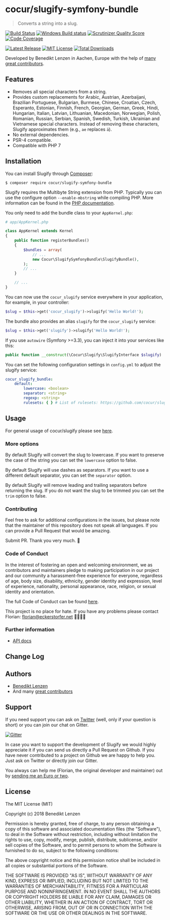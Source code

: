 cocur/slugify-symfony-bundle
=============

> Converts a string into a slug.

[![Build Status](https://img.shields.io/travis/DemigodCode/slugify-symfony-bundle.svg?style=flat)](https://travis-ci.org/cocur/slugify-symfony-bundle)
[![Windows Build status](https://ci.appveyor.com/api/projects/status/9yv498ff61byp742?svg=true)](https://ci.appveyor.com/project/florianeckerstorfer/slugify-symfony-bundle)
[![Scrutinizer Quality Score](https://img.shields.io/scrutinizer/g/cocur/slugify-symfony-bundle.svg?style=flat)](https://scrutinizer-ci.com/g/cocur/slugify-symfony-bundle/)
[![Code Coverage](https://scrutinizer-ci.com/g/cocur/slugify-symfony-bundle/badges/coverage.png?b=master&style=flat-square)](https://scrutinizer-ci.com/g/cocur/slugify-symfony-bundle/?branch=master)

[![Latest Release](https://img.shields.io/packagist/v/cocur/slugify-symfony-bundle.svg)](https://packagist.org/packages/cocur/slugify-symfony-bundle)
[![MIT License](https://img.shields.io/packagist/l/cocur/slugify-symfony-bundle.svg)](http://opensource.org/licenses/MIT)
[![Total Downloads](https://img.shields.io/packagist/dt/cocur/slugify-symfony-bundle.svg)](https://packagist.org/packages/cocur/slugify-symfony-bundle)

Developed by Benedikt Lenzen in Aachen, Europe with the help of
[many great contributors](https://github.com/cocur/slugify-symfony-bundle/graphs/contributors).


Features
--------

- Removes all special characters from a string.
- Provides custom replacements for Arabic, Austrian, Azerbaijani, Brazilian Portuguese, Bulgarian, Burmese, Chinese, Croatian, 
Czech, Esperanto, Estonian, Finnish, French, Georgian, German, Greek, Hindi, Hungarian, Italian, Latvian, Lithuanian, 
Macedonian, Norwegian, Polish, Romanian, Russian, Serbian, Spanish, Swedish, Turkish, Ukrainian and Vietnamese special 
characters. Instead of removing these characters, Slugify approximates them (e.g., `ae` replaces `ä`).
- No external dependencies.
- PSR-4 compatible.
- Compatible with PHP 7


Installation
------------

You can install Slugify through [Composer](https://getcomposer.org):

```shell
$ composer require cocur/slugify-symfony-bundle
```

Slugify requires the Multibyte String extension from PHP. Typically you can use the configure option `--enable-mbstring` while compiling PHP. More information can be found in the [PHP documentation](http://php.net/manual/en/mbstring.installation.php).

You only need to add the bundle class
to your `AppKernel.php`:

```php
# app/AppKernel.php

class AppKernel extends Kernel
{
    public function registerBundles()
    {
        $bundles = array(
            // ...
            new Cocur\SlugifySymfonyBundle\SlugifyBundle(),
        );
        // ...
    }

    // ...
}
```

You can now use the `cocur_slugify` service everywhere in your application, for example, in your controller:

```php
$slug = $this->get('cocur_slugify')->slugify('Hello World!');
```

The bundle also provides an alias `slugify` for the `cocur_slugify` service:

```php
$slug = $this->get('slugify')->slugify('Hello World!');
```

If you use `autowire` (Symfony >=3.3), you can inject it into your services like this:

```php
public function __construct(\Cocur\Slugify\SlugifyInterface $slugify)
```

You can set the following configuration settings in `config.yml` to adjust the slugify service:

```yaml
cocur_slugify_bundle:
    default:
        lowercase: <boolean>
        separator: <string>
        regexp: <string>
        rulesets: { } # List of rulesets: https://github.com/cocur/slugify/tree/master/Resources/rules
```

Usage
-----

For general usage of cocur/slugify please see [here](https://github.com/cocur/slugify/).

### More options

By default Slugify will convert the slug to lowercase. If you want to preserve the case of the string you can set the
`lowercase` option to false.

By default Slugify will use dashes as separators. If you want to use a different default separator, you can set the
`separator` option.

By default Slugify will remove leading and trailing separators before returning the slug. If you do not want the slug to 
be trimmed you can set the `trim` option to false.

### Contributing

Feel free to ask for additional configurations in the issues, but please note that the
maintainer of this repository does not speak all languages. If you can provide a Pull Request that would be amazing.

Submit PR. Thank you very much. 💚

### Code of Conduct

In the interest of fostering an open and welcoming environment, we as contributors and maintainers pledge to making participation in our project and our community a harassment-free experience for everyone, regardless of age, body size, disability, ethnicity, gender identity and expression, level of experience, nationality, personal appearance, race, religion, or sexual identity and orientation.

The full Code of Conduct can be found [here](https://github.com/cocur/slugify/blob/master/CODE_OF_CONDUCT.md).

This project is no place for hate. If you have any problems please contact Florian: [florian@eckerstorfer.net](mailto:florian@eckerstorfer.net) ✌🏻🏳️‍🌈

### Further information

- [API docs](http://cocur.co/slugify-symfony-bundle/api/master/)

Change Log
----------

Authors
-------

- [Benedikt Lenzen](https://github.com/DemigodCode)
- And many [great contributors](https://github.com/cocur/slugify-symfony-bundle/graphs/contributors)

Support
-------

If you need support you can ask on [Twitter](https://twitter.com/cocurco) (well, only if your question is short) or you
can join our chat on Gitter.

[![Gitter](https://badges.gitter.im/Join%20Chat.svg)](https://gitter.im/cocur/slugify)

In case you want to support the development of Slugify we would highly appreciate it if you can send us directly a Pull Request on
Github. If you have never contributed to a project on Github we are happy to help you. Just ask on Twitter or directly
join our Gitter.

You always can help me (Florian, the original developer and maintainer) out by
[sending me an Euro or two](https://paypal.me/florianec/2).


License
-------

The MIT License (MIT)

Copyright (c) 2018 Benedikt Lenzen

Permission is hereby granted, free of charge, to any person obtaining a copy of this software and associated
documentation files (the "Software"), to deal in the Software without restriction, including without limitation the
rights to use, copy, modify, merge, publish, distribute, sublicense, and/or sell copies of the Software, and to permit
persons to whom the Software is furnished to do so, subject to the following conditions:

The above copyright notice and this permission notice shall be included in all copies or substantial portions of the
Software.

THE SOFTWARE IS PROVIDED "AS IS", WITHOUT WARRANTY OF ANY KIND, EXPRESS OR IMPLIED, INCLUDING BUT NOT LIMITED TO THE
WARRANTIES OF MERCHANTABILITY, FITNESS FOR A PARTICULAR PURPOSE AND NONINFRINGEMENT. IN NO EVENT SHALL THE AUTHORS OR
COPYRIGHT HOLDERS BE LIABLE FOR ANY CLAIM, DAMAGES OR OTHER LIABILITY, WHETHER IN AN ACTION OF CONTRACT, TORT OR
OTHERWISE, ARISING FROM, OUT OF OR IN CONNECTION WITH THE SOFTWARE OR THE USE OR OTHER DEALINGS IN THE SOFTWARE.
